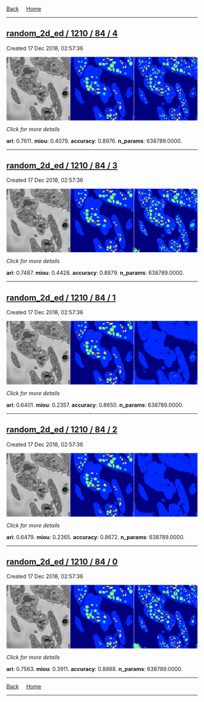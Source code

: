 
[Back](..)&nbsp;&nbsp;&nbsp;&nbsp;&nbsp;[Home](https://leapmanlab.github.io/snapshots)

---

<div class="summary"><a href="4"><h2>random_2d_ed / 1210 / 84 / 4</h2></a><p>Created 17 Dec 2018, 02:57:36
</p><a href="4"><img src="4/media/summary.png" align="center"></a><p>
<i>Click for more details</i>
</p></div>

**ari**: 0.7611. **miou**: 0.4079. **accuracy**: 0.8976. **n_params**: 638789.0000. 

---

<div class="summary"><a href="3"><h2>random_2d_ed / 1210 / 84 / 3</h2></a><p>Created 17 Dec 2018, 02:57:36
</p><a href="3"><img src="3/media/summary.png" align="center"></a><p>
<i>Click for more details</i>
</p></div>

**ari**: 0.7487. **miou**: 0.4428. **accuracy**: 0.8879. **n_params**: 638789.0000. 

---

<div class="summary"><a href="1"><h2>random_2d_ed / 1210 / 84 / 1</h2></a><p>Created 17 Dec 2018, 02:57:36
</p><a href="1"><img src="1/media/summary.png" align="center"></a><p>
<i>Click for more details</i>
</p></div>

**ari**: 0.6401. **miou**: 0.2357. **accuracy**: 0.8650. **n_params**: 638789.0000. 

---

<div class="summary"><a href="2"><h2>random_2d_ed / 1210 / 84 / 2</h2></a><p>Created 17 Dec 2018, 02:57:36
</p><a href="2"><img src="2/media/summary.png" align="center"></a><p>
<i>Click for more details</i>
</p></div>

**ari**: 0.6479. **miou**: 0.2365. **accuracy**: 0.8672. **n_params**: 638789.0000. 

---

<div class="summary"><a href="0"><h2>random_2d_ed / 1210 / 84 / 0</h2></a><p>Created 17 Dec 2018, 02:57:36
</p><a href="0"><img src="0/media/summary.png" align="center"></a><p>
<i>Click for more details</i>
</p></div>

**ari**: 0.7563. **miou**: 0.3911. **accuracy**: 0.8888. **n_params**: 638789.0000. 

---

[Back](..)&nbsp;&nbsp;&nbsp;&nbsp;&nbsp;[Home](https://leapmanlab.github.io/snapshots)

---